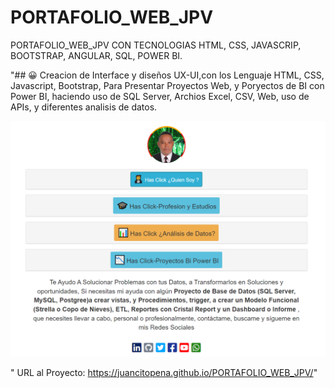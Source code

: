 # PORTAFOLIO_WEB_JPV

PORTAFOLIO_WEB_JPV CON TECNOLOGIAS HTML, CSS, JAVASCRIP, BOOTSTRAP, ANGULAR, SQL, POWER BI.

"## 😀 Creacion de Interface y diseños UX-UI,con los Lenguaje HTML, CSS, Javascript, Bootstrap, Para Presentar Proyectos Web, y Poryectos de BI con Power BI, haciendo uso de SQL Server, 
Archios Excel, CSV, Web, uso de APIs, y diferentes analisis de datos.


![](imagenes/PORTAFOLIODEPOWERBI.png)

" URL al Proyecto: https://juancitopena.github.io/PORTAFOLIO_WEB_JPV/"
